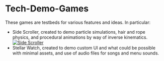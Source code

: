 # Tech-Demo-Games
These games are testbeds for various features and ideas. In particular:
- Side Scroller, created to demo particle simulations, hair and rope physics, and procedural animations by way of inverse kinematics.
[![Side Scroller]()](https://youtu.be/vvD79In-BT0)
- Stellar Watch, created to demo custom UI and what could be possible with minimal assets, and use of audio files for songs and menu sounds.
